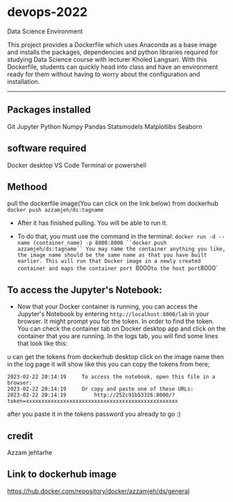# devops-2022
Data Science Environment

This project provides a Dockerfile which uses Anaconda as a base image and installs the packages, dependencies and python libraries required for studying Data Science course with lecturer Kholed Langsari. With this Dockerfile, students can quickly head into class and have an environment ready for them without having to worry about the configuration and installation.
_______________________________________________________________
## Packages installed

Git
Jupyter
Python
Numpy
Pandas
Statsmodels
Matplotlibs
Seaborn

## software required 

Docker desktop 
VS Code
Terminal or powershell

## Methood 

pull the dockerfile image(You can click on the link below) from dockerhub `docker push azzamjeh/ds:tagname`
- After it has finished pulling. You will be able to run it.

-  To do that, you must use the command in the terminal: `docker run -d --name (container_name) -p 8000:8000 ``docker push azzamjeh/ds:tagname``
You may name the container anything you like, the image name should be the same name as that you have built earlier. This will run that Docker image in a newly created container and maps the container port `8000` to the host port `8000`


## To access the Jupyter's Notebook:

- Now that your Docker container is running, you can access the Jupyter's Notebook by entering `http://localhost:8000/lab` in your browser. It might prompt you for the token.
In order to find the token. You can check the container tab on Docker desktop app and click on the container that you are running. In the logs tab, you will find some lines that look like this:

u can get the tokens from dockerhub desktop click on the image name then in the log page it will show like this you can copy the tokens from here;

```
2023-02-22 20:14:19     To access the notebook, open this file in a browser:
2023-02-22 20:14:19     Or copy and paste one of these URLs:
2023-02-22 20:14:19         http://252c91b53326:8000/?token=xxxxxxxxxxxxxxxxxxxxxxxxxxxxxxxxxxxxxxxxxxxxxxxxx

```
after you paste it in the tokens password you already to go :)

## credit 
Azzam jehtarhe

## Link to dockerhub image
https://hub.docker.com/repository/docker/azzamjeh/ds/general




